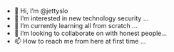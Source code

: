 - 👋 Hi, I’m @jettyslo
- 👀 I’m interested in new technology security ...
- 🌱 I’m currently learning all from scratch ...
- 💞️ I’m looking to collaborate on with honest people...
- 📫 How to reach me from here at first time ...

<!---
jettyslo/jettyslo is a ✨ special ✨ repository because its `README.md` (this file) appears on your GitHub profile.
You can click the Preview link to take a look at your changes.
--->
